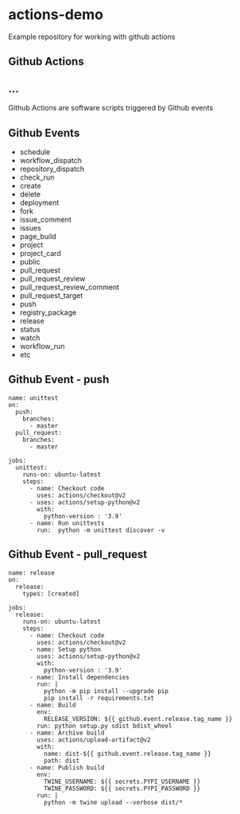 # actions-demo
Example repository for working with github actions

## Github Actions

## ...

Github Actions are software scripts triggered by Github events

## Github Events

- schedule
- workflow_dispatch
- repository_dispatch
- check_run
- create
- delete
- deployment
- fork
- issue_comment
- issues
- page_build
- project
- project_card
- public
- pull_request
- pull_request_review
- pull_request_review_comment
- pull_request_target
- push
- registry_package
- release
- status
- watch
- workflow_run
- etc

## Github Event - push

```
name: unittest
on:
  push:
    branches:
      - master
  pull_request:
    branches:
      - master

jobs:
  unittest:
    runs-on: ubuntu-latest
    steps:
      - name: Checkout code
        uses: actions/checkout@v2
      - uses: actions/setup-python@v2
        with:
          python-version : '3.9'
      - name: Run unittests
        run:  python -m unittest discover -v
```

## Github Event - pull_request
```
name: release
on:
  release:
    types: [created]

jobs:
  release:
    runs-on: ubuntu-latest
    steps:
      - name: Checkout code
        uses: actions/checkout@v2
      - name: Setup python
        uses: actions/setup-python@v2
        with:
          python-version : '3.9'
      - name: Install dependencies
        run: |
          python -m pip install --upgrade pip
          pip install -r requirements.txt
      - name: Build
        env:
          RELEASE_VERSION: ${{ github.event.release.tag_name }}
        run: python setup.py sdist bdist_wheel
      - name: Archive build
        uses: actions/upload-artifact@v2
        with:
          name: dist-${{ github.event.release.tag_name }}
          path: dist
      - name: Publish build
        env:
          TWINE_USERNAME: ${{ secrets.PYPI_USERNAME }}
          TWINE_PASSWORD: ${{ secrets.PYPI_PASSWORD }}
        run: |
          python -m twine upload --verbose dist/*
```


